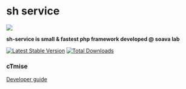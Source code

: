 # sh service

<img src="https://ctmise.com/sh-service.png">

**sh-service is small & fastest php framework developed @ soava lab**

[![Latest Stable Version](https://poser.pugx.org/soava-lab/sh-service/v/stable)](https://packagist.org/packages/soava-lab/sh-service)
[![Total Downloads](https://poser.pugx.org/soava-lab/sh-service/downloads)](https://packagist.org/packages/soava-lab/sh-service)

<h3>cTmise</h3>

<a href="https://www.ctmise.com/sh/docs/" target="_blank">Developer guide</a>
